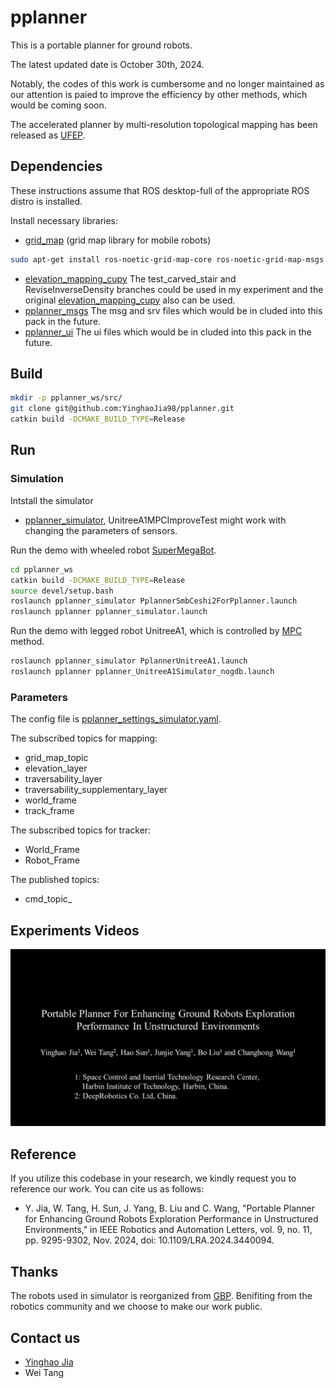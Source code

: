 # pplanner
This is a portable planner for ground robots.

The latest updated date is October 30th, 2024.

Notably, the codes of this work is cumbersome and no longer maintained as our attention is paied to improve the efficiency by other methods, which would be coming soon.

The accelerated planner by multi-resolution topological mapping has been released as [UFEP](https://github.com/YinghaoJia98/UFEP-Released.git).
## Dependencies
These instructions assume that ROS desktop-full of the appropriate ROS distro is installed.
<!-- [UFEP](https://github.com/YinghaoJia98/UFEP-Released.git) -->
Install necessary libraries:

- [grid_map](https://github.com/ANYbotics/grid_map) (grid map library for mobile robots)
```bash
sudo apt-get install ros-noetic-grid-map-core ros-noetic-grid-map-msgs
```
- [elevation_mapping_cupy](https://github.com/YinghaoJia98/elevation_mapping_cupy.git) The test_carved_stair and ReviseInverseDensity branches could be used in my experiment and the original [elevation_mapping_cupy](https://github.com/leggedrobotics/elevation_mapping_cupy.git) also can be used.
- [pplanner_msgs](https://github.com/YinghaoJia98/pplanner_msgs.git) The msg and srv files which would be in cluded into this pack in the future.
- [pplanner_ui](https://github.com/YinghaoJia98/pplanner_ui.git) The ui files which would be in cluded into this pack in the future.

## Build
```bash
mkdir -p pplanner_ws/src/
git clone git@github.com:YinghaoJia98/pplanner.git
catkin build -DCMAKE_BUILD_TYPE=Release
```

## Run

### Simulation
Intstall the simulator
- [pplanner_simulator](https://github.com/YinghaoJia98/pplanner_simulator.git), UnitreeA1MPCImproveTest might work with changing the parameters of sensors.


Run the demo with wheeled robot [SuperMegaBot](https://github.com/ntnu-arl/smb_simulator.git).
```bash
cd pplanner_ws
catkin build -DCMAKE_BUILD_TYPE=Release
source devel/setup.bash
roslaunch pplanner_simulator PplannerSmbCeshi2ForPplanner.launch
roslaunch pplanner pplanner_simulator.launch
```

Run the demo with legged robot UnitreeA1, which is controlled by [MPC](https://github.com/ShuoYangRobotics/A1-QP-MPC-Controller.git) method.
```bash
roslaunch pplanner_simulator PplannerUnitreeA1.launch
roslaunch pplanner pplanner_UnitreeA1Simulator_nogdb.launch
```

### Parameters
The config file is [pplanner_settings_simulator.yaml](/config/pplanner_settings_simulator.yaml). 

The subscribed topics for mapping:
* grid_map_topic
* elevation_layer
* traversability_layer
* traversability_supplementary_layer
* world_frame
* track_frame

The subscribed topics for tracker:
* World_Frame
* Robot_Frame

The published topics:
* cmd_topic_


## Experiments Videos
[![pplanner_video](img/front.jpg)](https://youtu.be/Ml_Qq0PLGvM)

## Reference
If you utilize this codebase in your research, we kindly request you to reference our work. You can cite us as follows:

 - Y. Jia, W. Tang, H. Sun, J. Yang, B. Liu and C. Wang, "Portable Planner for Enhancing Ground Robots Exploration Performance in Unstructured Environments," in IEEE Robotics and Automation Letters, vol. 9, no. 11, pp. 9295-9302, Nov. 2024, doi: 10.1109/LRA.2024.3440094.

## Thanks
The robots used in simulator is reorganized from [GBP](https://github.com/ntnu-arl/gbplanner_ros.git).
Benifiting from the robotics community and we choose to make our work public.

## Contact us
* [Yinghao Jia](mailto:yinghaojia@163.com)
* Wei Tang
